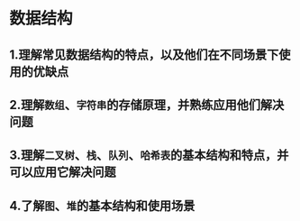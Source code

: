 # 数据结构

## 1.理解常见数据结构的特点，以及他们在不同场景下使用的优缺点



## 2.理解`数组`、`字符串`的存储原理，并熟练应用他们解决问题



## 3.理解`二叉树`、`栈`、`队列`、`哈希表`的基本结构和特点，并可以应用它解决问题



## 4.了解`图`、`堆`的基本结构和使用场景

